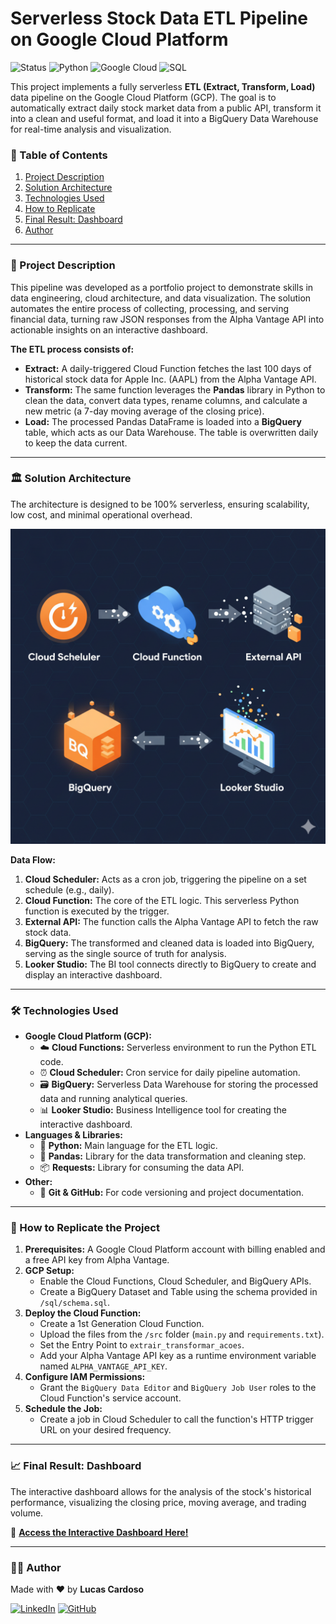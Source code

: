 # Serverless Stock Data ETL Pipeline on Google Cloud Platform

![Status](https://img.shields.io/badge/status-completed-green)
![Python](https://img.shields.io/badge/Python-3.12-blue?logo=python)
![Google Cloud](https://img.shields.io/badge/Google_Cloud-4285F4?logo=google-cloud&logoColor=white)
![SQL](https://img.shields.io/badge/SQL-BigQuery-orange?logo=google-bigquery&logoColor=white)

This project implements a fully serverless **ETL (Extract, Transform, Load)** data pipeline on the Google Cloud Platform (GCP). The goal is to automatically extract daily stock market data from a public API, transform it into a clean and useful format, and load it into a BigQuery Data Warehouse for real-time analysis and visualization.

### 📜 Table of Contents

1.  [Project Description](#-project-description)
2.  [Solution Architecture](#-solution-architecture)
3.  [Technologies Used](#-technologies-used)
4.  [How to Replicate](#-how-to-replicate-the-project)
5.  [Final Result: Dashboard](#-final-result-dashboard)
6.  [Author](#-author)

---

### 📝 Project Description

This pipeline was developed as a portfolio project to demonstrate skills in data engineering, cloud architecture, and data visualization. The solution automates the entire process of collecting, processing, and serving financial data, turning raw JSON responses from the Alpha Vantage API into actionable insights on an interactive dashboard.

**The ETL process consists of:**
* **Extract:** A daily-triggered Cloud Function fetches the last 100 days of historical stock data for Apple Inc. (AAPL) from the Alpha Vantage API.
* **Transform:** The same function leverages the **Pandas** library in Python to clean the data, convert data types, rename columns, and calculate a new metric (a 7-day moving average of the closing price).
* **Load:** The processed Pandas DataFrame is loaded into a **BigQuery** table, which acts as our Data Warehouse. The table is overwritten daily to keep the data current.

---

### 🏛️ Solution Architecture

The architecture is designed to be 100% serverless, ensuring scalability, low cost, and minimal operational overhead.

![Solution Architecture](./arquitetura/gcp_etl_architecture.png)

**Data Flow:**
1.  **Cloud Scheduler:** Acts as a cron job, triggering the pipeline on a set schedule (e.g., daily).
2.  **Cloud Function:** The core of the ETL logic. This serverless Python function is executed by the trigger.
3.  **External API:** The function calls the Alpha Vantage API to fetch the raw stock data.
4.  **BigQuery:** The transformed and cleaned data is loaded into BigQuery, serving as the single source of truth for analysis.
5.  **Looker Studio:** The BI tool connects directly to BigQuery to create and display an interactive dashboard.

---

### 🛠️ Technologies Used

* **Google Cloud Platform (GCP):**
    * ☁️ **Cloud Functions:** Serverless environment to run the Python ETL code.
    * ⏰ **Cloud Scheduler:** Cron service for daily pipeline automation.
    * 🗃️ **BigQuery:** Serverless Data Warehouse for storing the processed data and running analytical queries.
    * 📊 **Looker Studio:** Business Intelligence tool for creating the interactive dashboard.
* **Languages & Libraries:**
    * 🐍 **Python:** Main language for the ETL logic.
    * 🐼 **Pandas:** Library for the data transformation and cleaning step.
    * 📦 **Requests:** Library for consuming the data API.
* **Other:**
    * 🐙 **Git & GitHub:** For code versioning and project documentation.

---

### 🚀 How to Replicate the Project

1.  **Prerequisites:** A Google Cloud Platform account with billing enabled and a free API key from Alpha Vantage.
2.  **GCP Setup:**
    * Enable the Cloud Functions, Cloud Scheduler, and BigQuery APIs.
    * Create a BigQuery Dataset and Table using the schema provided in `/sql/schema.sql`.
3.  **Deploy the Cloud Function:**
    * Create a 1st Generation Cloud Function.
    * Upload the files from the `/src` folder (`main.py` and `requirements.txt`).
    * Set the Entry Point to `extrair_transformar_acoes`.
    * Add your Alpha Vantage API key as a runtime environment variable named `ALPHA_VANTAGE_API_KEY`.
4.  **Configure IAM Permissions:**
    * Grant the `BigQuery Data Editor` and `BigQuery Job User` roles to the Cloud Function's service account.
5.  **Schedule the Job:**
    * Create a job in Cloud Scheduler to call the function's HTTP trigger URL on your desired frequency.

---

### 📈 Final Result: Dashboard

The interactive dashboard allows for the analysis of the stock's historical performance, visualizing the closing price, moving average, and trading volume.

🔗 **[Access the Interactive Dashboard Here!](https://lookerstudio.google.com/s/v14MoPXxUPU)**

---

### 👨‍💻 Author

Made with ❤️ by **Lucas Cardoso**

[![LinkedIn](https://img.shields.io/badge/linkedin-%230077B5.svg?style=for-the-badge&logo=linkedin&logoColor=white)](https://www.linkedin.com/in/lucascardosobarbeiro)
[![GitHub](https://img.shields.io/badge/github-%23121011.svg?style=for-the-badge&logo=github&logoColor=white)](https://github.com/lucascardosobarbeiro)